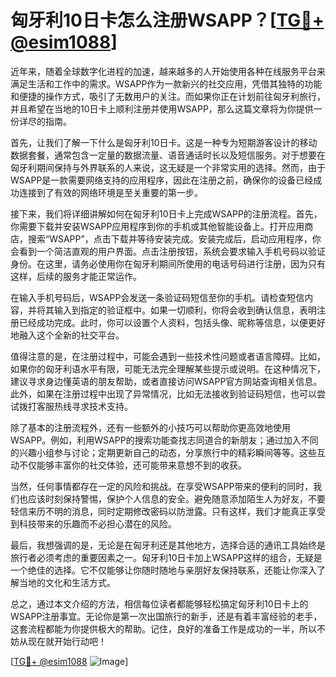 # 匈牙利10日卡怎么注册WSAPP？[[TG💪+ @esim1088](https://t.me/s/esim1088)]

近年来，随着全球数字化进程的加速，越来越多的人开始使用各种在线服务平台来满足生活和工作中的需求。WSAPP作为一款新兴的社交应用，凭借其独特的功能和便捷的操作方式，吸引了无数用户的关注。而如果你正在计划前往匈牙利旅行，并且希望在当地的10日卡上顺利注册并使用WSAPP，那么这篇文章将为你提供一份详尽的指南。

首先，让我们了解一下什么是匈牙利10日卡。这是一种专为短期游客设计的移动数据套餐，通常包含一定量的数据流量、语音通话时长以及短信服务。对于想要在匈牙利期间保持与外界联系的人来说，这无疑是一个非常实用的选择。然而，由于WSAPP是一款需要网络支持的应用程序，因此在注册之前，确保你的设备已经成功连接到了有效的网络环境是至关重要的第一步。

接下来，我们将详细讲解如何在匈牙利10日卡上完成WSAPP的注册流程。首先，你需要下载并安装WSAPP应用程序到你的手机或其他智能设备上。打开应用商店，搜索“WSAPP”，点击下载并等待安装完成。安装完成后，启动应用程序，你会看到一个简洁直观的用户界面。点击注册按钮，系统会要求输入手机号码以验证身份。在这里，请务必使用你在匈牙利期间所使用的电话号码进行注册，因为只有这样，后续的服务才能正常运作。

在输入手机号码后，WSAPP会发送一条验证码短信至你的手机。请检查短信内容，并将其输入到指定的验证框中。如果一切顺利，你将会收到确认信息，表明注册已经成功完成。此时，你可以设置个人资料，包括头像、昵称等信息，以便更好地融入这个全新的社交平台。

值得注意的是，在注册过程中，可能会遇到一些技术性问题或者语言障碍。比如，如果你的匈牙利语水平有限，可能无法完全理解某些提示或说明。在这种情况下，建议寻求身边懂英语的朋友帮助，或者直接访问WSAPP官方网站查询相关信息。此外，如果在注册过程中出现了异常情况，比如无法接收到验证码短信，也可以尝试拨打客服热线寻求技术支持。

除了基本的注册流程外，还有一些额外的小技巧可以帮助你更高效地使用WSAPP。例如，利用WSAPP的搜索功能查找志同道合的新朋友；通过加入不同的兴趣小组参与讨论；定期更新自己的动态，分享旅行中的精彩瞬间等等。这些互动不仅能够丰富你的社交体验，还可能带来意想不到的收获。

当然，任何事情都存在一定的风险和挑战。在享受WSAPP带来的便利的同时，我们也应该时刻保持警惕，保护个人信息的安全。避免随意添加陌生人为好友，不要轻信来历不明的消息，同时定期修改密码以防泄露。只有这样，我们才能真正享受到科技带来的乐趣而不必担心潜在的风险。

最后，我想强调的是，无论是在匈牙利还是其他地方，选择合适的通讯工具始终是旅行者必须考虑的重要因素之一。匈牙利10日卡加上WSAPP这样的组合，无疑是一个绝佳的选择。它不仅能够让你随时随地与亲朋好友保持联系，还能让你深入了解当地的文化和生活方式。

总之，通过本文介绍的方法，相信每位读者都能够轻松搞定匈牙利10日卡上的WSAPP注册事宜。无论你是第一次出国旅行的新手，还是有着丰富经验的老手，这套流程都能为你提供极大的帮助。记住，良好的准备工作是成功的一半，所以不妨从现在就开始行动吧！

[[TG💪+ @esim1088](https://t.me/s/esim1088) ![Image](https://i.postimg.cc/4NQfJmqS/Snipaste-2025-05-13-00-14-12.png)]